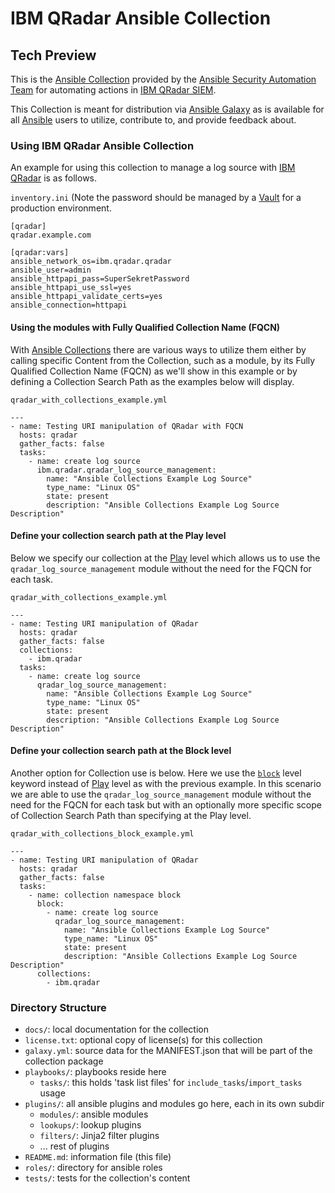 # IBM QRadar Ansible Collection

## Tech Preview

This is the [Ansible
Collection](https://docs.ansible.com/ansible/latest/dev_guide/developing_collections.html)
provided by the [Ansible Security Automation
Team](https://github.com/ansible-security) for automating actions in [IBM
QRadar SIEM](https://www.ibm.com/us-en/marketplace/ibm-qradar-siem).

This Collection is meant for distribution via
[Ansible Galaxy](https://galaxy.ansible.com/) as is available for all
[Ansible](https://github.com/ansible/ansible) users to utilize, contribute to,
and provide feedback about.

### Using IBM QRadar Ansible Collection

An example for using this collection to manage a log source with [IBM QRadar](https://www.ibm.com/security/security-intelligence/qradar) is as follows.

`inventory.ini` (Note the password should be managed by a [Vault](https://docs.ansible.com/ansible/latest/user_guide/vault.html) for a production environment.
```
[qradar]
qradar.example.com

[qradar:vars]
ansible_network_os=ibm.qradar.qradar
ansible_user=admin
ansible_httpapi_pass=SuperSekretPassword
ansible_httpapi_use_ssl=yes
ansible_httpapi_validate_certs=yes
ansible_connection=httpapi
```
#### Using the modules with Fully Qualified Collection Name (FQCN)

With [Ansible
Collections](https://docs.ansible.com/ansible/latest/dev_guide/developing_collections.html)
there are various ways to utilize them either by calling specific Content from
the Collection, such as a module, by its Fully Qualified Collection Name (FQCN)
as we'll show in this example or by defining a Collection Search Path as the
examples below will display.

`qradar_with_collections_example.yml`
```
---
- name: Testing URI manipulation of QRadar with FQCN
  hosts: qradar
  gather_facts: false
  tasks:
    - name: create log source
      ibm.qradar.qradar_log_source_management:
        name: "Ansible Collections Example Log Source"
        type_name: "Linux OS"
        state: present
        description: "Ansible Collections Example Log Source Description"
```

#### Define your collection search path at the Play level

Below we specify our collection at the
[Play](https://docs.ansible.com/ansible/latest/user_guide/playbooks_intro.html)
level which allows us to use the `qradar_log_source_management` module without
the need for the FQCN for each task.

`qradar_with_collections_example.yml`
```
---
- name: Testing URI manipulation of QRadar
  hosts: qradar
  gather_facts: false
  collections:
    - ibm.qradar
  tasks:
    - name: create log source
      qradar_log_source_management:
        name: "Ansible Collections Example Log Source"
        type_name: "Linux OS"
        state: present
        description: "Ansible Collections Example Log Source Description"
```

#### Define your collection search path at the Block level

Another option for Collection use is below. Here we use the
[`block`](https://docs.ansible.com/ansible/latest/user_guide/playbooks_blocks.html)
level keyword instead of [Play](https://docs.ansible.com/ansible/latest/user_guide/playbooks_intro.html)
level as with the previous example. In this scenario we are able to use the
`qradar_log_source_management` module without the need for the FQCN for each
task but with an optionally more specific scope of Collection Search Path than
specifying at the Play level.

`qradar_with_collections_block_example.yml`
```
---
- name: Testing URI manipulation of QRadar
  hosts: qradar
  gather_facts: false
  tasks:
    - name: collection namespace block
      block:
        - name: create log source
          qradar_log_source_management:
            name: "Ansible Collections Example Log Source"
            type_name: "Linux OS"
            state: present
            description: "Ansible Collections Example Log Source Description"
      collections:
        - ibm.qradar
```

### Directory Structure

* `docs/`: local documentation for the collection
* `license.txt`: optional copy of license(s) for this collection
* `galaxy.yml`: source data for the MANIFEST.json that will be part of the collection package
* `playbooks/`: playbooks reside here
  * `tasks/`: this holds 'task list files' for `include_tasks`/`import_tasks` usage
* `plugins/`: all ansible plugins and modules go here, each in its own subdir
  * `modules/`: ansible modules
  * `lookups/`: lookup plugins
  * `filters/`: Jinja2 filter plugins
  * ... rest of plugins
* `README.md`: information file (this file)
* `roles/`: directory for ansible roles
* `tests/`: tests for the collection's content
